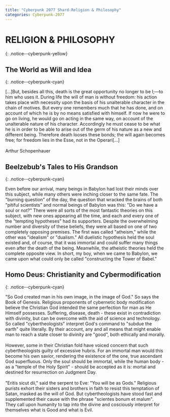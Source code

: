 ```yaml
---
title: "Cyberpunk 2077 Shard-Religion & Philosophy"
categories: Cyberpunk-2077
---
```


<h1>RELIGION & PHILOSOPHY</h1>
{: .notice--cyberpunk-yellow}
  
## The World as Will and Idea
{: .notice--cyberpunk-cyan}

<div class="cyberpunk-bg cyberpunk-grey">
[...]But, besides all this, death is the great opportunity no longer to be I;—to him who uses it. During life the will of man is without freedom: his action takes place with necessity upon the basis of his unalterable character in the chain of motives. But every one remembers much that he has done, and on account of which he is by no means satisfied with himself. If now he were to go on living, he would go on acting in the same way, on account of the unalterable nature of his character. Accordingly he must cease to be what he is in order to be able to arise out of the germ of his nature as a new and different being. Therefore death looses these bonds; the will again becomes free; for freedom lies in the Esse, not in the Operari[...]
<br><br>
Arthur Schopenhauer
</div>

## Beelzebub's Tales to His Grandson
{: .notice--cyberpunk-cyan}

<div class="cyberpunk-bg cyberpunk-grey">
Even before our arrival, many beings in Babylon had lost their minds over this subject, while many others were inching closer to the same fate. The "burning question" of the day, the question that wracked the brains of both "pitiful scientists" and normal beings of Babylon was this: "Do we have a soul or not?" There were all sorts of the most fantastic theories on this subject, with new ones appearing all the time, and each and every one of the "tempting hypotheses" had its supporters. Despite the overwhelming number and diversity of these beliefs, they were all based on one of two completely opposing premises. The first was called "atheism," while the other was "idealism" or "dualism." All duelistic hypothesis held the soul existed and, of course, that it was immortal and could suffer many things even after the death of the being. Meanwhile, the atheistic theories held the complete opposite view. In short, my boy, when we came to Babylon, we came upon what could only be called "constructing the Tower of Babel."
</div>

## Homo Deus: Christianity and Cybermodification
{: .notice--cyberpunk-cyan}

<div class="cyberpunk-bg cyberpunk-grey">
"So God created man in his own image, in the image of God." So says the Book of Genesis. Religious proponents of cybernetic body modification believe the Christian God intended the same perfection for man as He Himself possesses. Suffering, disease, death - these exist in contradiction with divinity, but can be overcome with the aid of science and technology. So called "cybertheologists" interpret God's command to "subdue the earth" quite literally. By their account, any and all means that might enable man to reach a state closer to divinity are "good", both ethically and morally.
<br><br>
However, some in their Christian fold have voiced concern that such cybertheologists guilty of excessive hubris. For an immortal man would this become his own savior, rendering the existence of the one, true ascendant God superfluous. Only the soul should be immortal, while the human body - as a "temple of the Holy Spirit" - should be accepted as it is: mortal and destined for resurrection on Judgment Day.
<br><br>
"Eritis sicut dii," said the serpent to Eve: "You will be as Gods." Religious purists exhort their sisters and brothers in faith to resist this temptation of Satan, masked as the will of God. But cybertheologists have stood fast and supplemented their cause with the phrase "scientes bonum et malum". They call upon humanity to tap into the divine and cosciously interpret for themselves what is Good and what is Evil.
</div>
